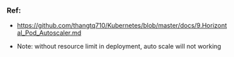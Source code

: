 ### Ref:
- https://github.com/thangtq710/Kubernetes/blob/master/docs/9.Horizontal_Pod_Autoscaler.md

- Note: without resource limit in deployment, auto scale will not working

